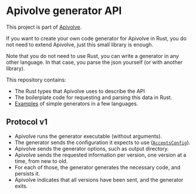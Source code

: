
# Apivolve generator API

This project is part of [Apivolve](https://github.com/mverleg/apivolve).

If you want to create your own code generator for Apivolve in Rust, you do not need to extend Apivolve, just this small library is enough.

Note that you do not need to use Rust, you can write a generator in any other language. In that case, you parse the json yourself (or with another library).

This repository contains:

* The Rust types that Apivolve uses to describe the API
* The boilerplate code for requesting and parsing this data in Rust.
* [Examples](./examples/) of simple generators in a few languages.

## Protocol v1

* Apivolve runs the generator executable (without arguments).
* The generator sends the configuration it expects to use ([`AcceptsConfig`](./src/gen1/connect/accepts.rs)).
* Apivolve sends the generator options, such as output directory.
* Apivolve sends the requested information per version, one version at a time, from new to old.
* For each of those, the generator generates the necessary code, and persists it.
* Apivolve indicates that all versions have been sent, and the generator exits.

